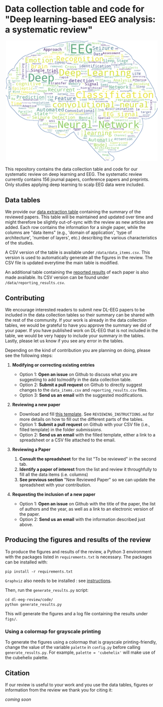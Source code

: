 # Data collection table and code for "Deep learning-based EEG analysis: a systematic review"

<p align="center">
<img width="500" alt="Wordcloud" src="img/DL-EEG_WordCloud.png">
</p>

This repository contains the data collection table and code for our systematic review on deep learning and EEG.
The systematic review currently contains 156 journal papers, conference papers and preprints.
Only studies applying deep learning to scalp EEG data were included. 

## Data tables

We provide our [data extraction table](https://docs.google.com/spreadsheets/d/1smpU0WSlSq-Al2u_QH3djGn68mTuHlth2fNJTrD3wa8/) containing the summary of the reviewed papers. This table will be maintained and updated over time and might therefore be slightly out-of-sync with the review as new articles are added. Each row contains the information for a single paper, while the columns are "data items" (e.g., 'domain of application', 'type of architecture', 'number of layers', etc.) describing the various characteristics of the studies.

A CSV version of the table is available under `/data/data_items.csv`. This version is used to automatically generate all the figures in the review. The CSV file is updated everytime the main table is modified.

An additional table containing the [reported results](https://docs.google.com/spreadsheets/d/1smpU0WSlSq-Al2u_QH3djGn68mTuHlth2fNJTrD3wa8/edit#gid=1960227030) of each paper is also made available. Its CSV version can be found under `/data/reporting_results.csv`.

## Contributing

We encourage interested readers to submit new DL-EEG papers to be included in the data collection tables so their summary can be shared with the rest of the community. If your work is already in the data collection tables, we would be grateful to have you approve the summary we did of your paper. If you have published work on DL-EEG that is not included in the table, we would be very happy to include your summary in the tables. Lastly, please let us know if you see any error in the tables.

Depending on the kind of contribution you are planning on doing, please see the following steps:

1. **Modifying or correcting existing entries**
    - Option 1: **Open an issue** on Github to discuss what you are suggesting to add to/modify in the data collection table.
    - Option 2: **Submit a pull request** on Github to directly suggest changes to the `data_items.csv` and `reporting_results.csv` files.
    - Option 3: **Send us an email** with the suggested modifications.

2. **Reviewing a new paper**
    - Download and fill [this template](https://docs.google.com/spreadsheets/d/1QKc7U3LxBguIT72qG3ZwqtrOzzviP5VU0JMioAz4Kgw/). See `REVIEWING_INSTRUCTIONS.md` for more details on how to fill out the different parts of the tables.
    - Option 1: **Submit a pull request** on Github with your CSV file (i.e., filled template) in the folder _submissions_.
    - Option 2: **Send us an email** with the filled template, either a link to a spreadsheet or a CSV file attached to the email.

3. **Reviewing a Paper**
    1. **Consult the spreadsheet** for the list "To be reviewed" in the second tab.
    2. **Identify a paper of interest** from the list and review it throughfully to fill all the data items (i.e. columns)
    4. **See previous section** "New Reviewed Paper" so we can update the spreadsheet with your contribution.

4. **Requesting the inclusion of a new paper**
    - Option 1: **Open an issue** on Github with the title of the paper, the list of authors and the year, as well as a link to an electronic version of the paper.
    - Option 2: **Send us an email** with the information described just above.

## Producing the figures and results of the review

To produce the figures and results of the review, a Python 3 environment with the packages listed in `requirements.txt` is necessary.
The packages can be installed with:

```
pip install -r requirements.txt
```

`Graphviz` also needs to be installed : see [instructions](https://www.graphviz.org/download/).

Then, run the `generate_results.py` script:

```
cd dl-eeg-review/code/
python generate_results.py
```

This will generate the figures and a log file containing the results under `figs/`.

### Using a colormap for grayscale printing

To generate the figures using a colormap that is grayscale printing-friendly, change the value of the variable `palette` in `config.py` before calling `generate_results.py`. For example, `palette = 'cubehelix'` will make use of the cubehelix palette.

## Citation

If our review is useful to your work and you use the data tables, figures or information from the review we thank you for citing it:

_coming soon_
